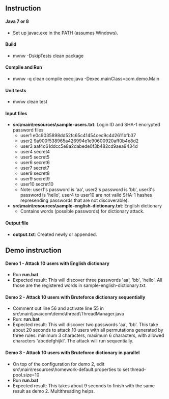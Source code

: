 ## Instruction
#### Java 7 or 8
- Set up javac.exe in the PATH (assumes Windows).
#### Build
- mvnw -DskipTests clean package
#### Compile and Run
- mvnw -q clean compile exec:java -Dexec.mainClass=com.demo.Main
#### Unit tests
- mvnw clean test
#### Input files
- **src\main\resources\sample-users.txt**: Login ID and SHA-1 encrypted password files
  - user1 e0c9035898dd52fc65c41454cec9c4d2611bfb37
  - user2 9a900f538965a426994e1e90600920aff0b4e8d2
  - user3 aaf4c61ddcc5e8a2dabede0f3b482cd9aea9434d
  - user4 secret4
  - user5 secret5
  - user6 secret6
  - user7 secret7
  - user8 secret8
  - user9 secret9
  - user10 secret10
  - Note: user1's password is 'aa', user2's password is 'bb', user3's password is 'hello', user4 to user10 are not valid SHA-1 hashes represending passwords that are not discoverable).
- **src\main\resources\sample-english-dictionary.txt**: English dictionary  
  - Contains words (possible passwords) for dictionary attack.
#### Output file
- **output.txt**: Created newly or appended.
## Demo instruction
#### Demo 1 - Attack 10 users with English dictionary
- Run **run.bat**
- Expected result: This will discover three passwords 'aa', 'bb', 'hello'. All those are the registered words in sample-english-dictionary.txt.
#### Demo 2 - Attack 10 users with Bruteforce dictionary sequentially
- Comment out line 56 and activate line 55 in src\main\java\com\demo\thread\ThreadManager.java
- Run: **run.bat**
- Expected result: This will discover two passwords 'aa', 'bb'. This take about 20 seconds to attack 10 users with all permutations generated by three rules: minimum 3 characters, maximum 6 characters, with allowed characters 'abcdefghijkl'. The attack will run sequentially.
#### Demo 3 - Attack 10 users with Bruteforce dictionary in parallel
- On top of the configuration for demo 2, edit src\main\resources\homework-default.properties to set thread-pool.size=10
- Run **run.bat**
- Expected result: This takes about 9 seconds to finish with the same result as demo 2. Multithreading helps.
